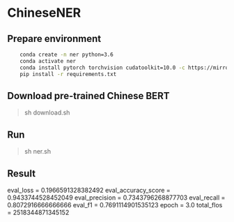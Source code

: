 # ChineseNER



## Prepare environment
```bash
    conda create -n ner python=3.6
    conda activate ner
    conda install pytorch torchvision cudatoolkit=10.0 -c https://mirrors.tuna.tsinghua.edu.cn/anaconda/cloud/pytorch
    pip install -r requirements.txt 
```
## Download pre-trained Chinese BERT

> sh download.sh 

## Run

> sh ner.sh 


## Result
> 
eval_loss = 0.1966591328382492
eval_accuracy_score = 0.9433744528452049
eval_precision = 0.7343796268877703
eval_recall = 0.8072916666666666
eval_f1 = 0.7691114901535123
epoch = 3.0
total_flos = 2518344871345152
